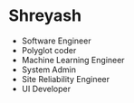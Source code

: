 # Shreyash

- Software Engineer
- Polyglot coder
- Machine Learning Engineer
- System Admin
- Site Reliability Engineer
- UI Developer
